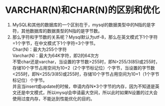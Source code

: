 VARCHAR(N)和CHAR(N)的区别和优化
=============================

1. MySQL和其他的数据库的一个区别在于，mysql的数据类型中的N指的是字符，其他数据库的数据类型的N指的是字节数。  
2. 那么字符和字节数的关系呢？Mysql默认为utf-8，那么在英文模式下1个字符=1个字节，在中文模式下1个字符=3个字节。  
Char(N)：最大为255个字符  
Varchar(N)：最大为64K字符，即2的64次方  
不管char还是varchar，当设置的字节数>255时，即N>255/3(85)或255时，存储10个字节占用空间为10+2（2个字节标记位）个字节，当设置的字节数<255时，即N<255/3(85)或255时，存储10个字节占用空间为10+1（1个字节标记位）个字节。  
并且当insert或update的时候，申请内存N*3个字节的内存，因为不知道是英文还是中文模式，所以mysql会申请最大空间，所以此时如果N设置的过大会使用过度内存，不能达到性能优化的目的。  